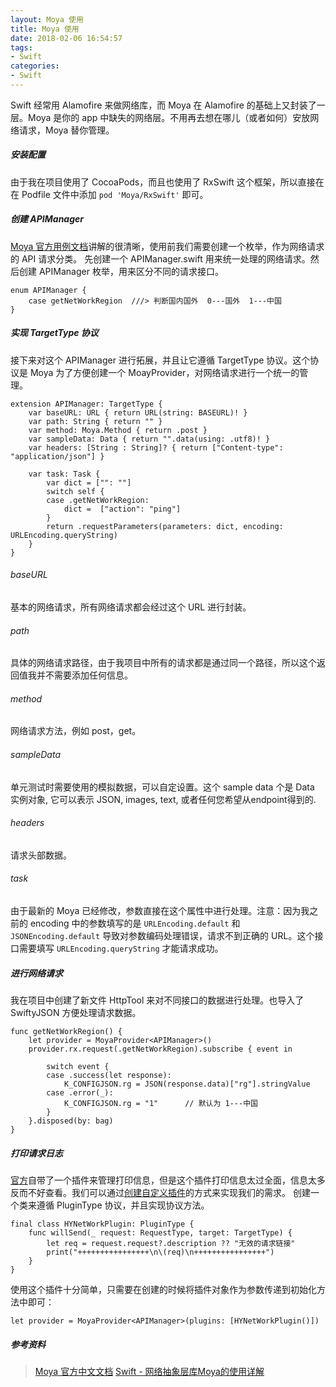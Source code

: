 ```yaml
---
layout: Moya 使用
title: Moya 使用
date: 2018-02-06 16:54:57
tags: 
- Swift
categories: 
- Swift
---
```

Swift 经常用 Alamofire 来做网络库，而 Moya 在 Alamofire 的基础上又封装了一层。Moya 是你的 app 中缺失的网络层。不用再去想在哪儿（或者如何）安放网络请求，Moya 替你管理。
<!---more--->
##### 安装配置
由于我在项目使用了 CocoaPods，而且也使用了 RxSwift 这个框架，所以直接在在 Podfile 文件中添加 `pod 'Moya/RxSwift'` 即可。
##### 创建 APIManager
[Moya 官方用例文档](https://github.com/Moya/Moya/blob/7c599570c2a60079dfefcc27fc67cb303feb48e1/docs_CN/Examples/Basic.md)讲解的很清晰，使用前我们需要创建一个枚举，作为网络请求的 API 请求分类。
先创建一个 APIManager.swift 用来统一处理的网络请求。然后创建 APIManager 枚举，用来区分不同的请求接口。

```
enum APIManager {
    case getNetWorkRegion  ///> 判断国内国外  0---国外  1---中国
}
```
##### 实现 TargetType 协议
接下来对这个 APIManager 进行拓展，并且让它遵循 TargetType 协议。这个协议是 Moya 为了方便创建一个 MoayProvider，对网络请求进行一个统一的管理。

```
extension APIManager: TargetType {
    var baseURL: URL { return URL(string: BASEURL)! }
    var path: String { return "" }
    var method: Moya.Method { return .post }
    var sampleData: Data { return "".data(using: .utf8)! }
    var headers: [String : String]? { return ["Content-type": "application/json"] }
    
    var task: Task {
        var dict = ["": ""]
        switch self {
        case .getNetWorkRegion:
            dict =  ["action": "ping"]
        }
        return .requestParameters(parameters: dict, encoding: URLEncoding.queryString)
    }
}
```
###### baseURL
基本的网络请求，所有网络请求都会经过这个 URL 进行封装。
###### path
具体的网络请求路径，由于我项目中所有的请求都是通过同一个路径，所以这个返回值我并不需要添加任何信息。
###### method
网络请求方法，例如 post，get。
###### sampleData
单元测试时需要使用的模拟数据，可以自定设置。这个 sample data 个是 Data 实例对象, 它可以表示 JSON, images, text, 或者任何您希望从endpoint得到的.
###### headers
请求头部数据。
###### task
由于最新的 Moya 已经修改，参数直接在这个属性中进行处理。注意：因为我之前的 encoding 中的参数填写的是 `URLEncoding.default` 和 `JSONEncoding.default` 导致对参数编码处理错误，请求不到正确的 URL。这个接口需要填写 `URLEncoding.queryString` 才能请求成功。

##### 进行网络请求
我在项目中创建了新文件 HttpTool 来对不同接口的数据进行处理。也导入了 SwiftyJSON 方便处理请求数据。

```
func getNetWorkRegion() {
    let provider = MoyaProvider<APIManager>()
    provider.rx.request(.getNetWorkRegion).subscribe { event in
        
        switch event {
        case .success(let response):
            K_CONFIGJSON.rg = JSON(response.data)["rg"].stringValue
        case .error(_):
            K_CONFIGJSON.rg = "1"      // 默认为 1---中国
        }
    }.disposed(by: bag)
}
```
##### 打印请求日志
[官方](https://github.com/Moya/Moya/blob/7c599570c2a60079dfefcc27fc67cb303feb48e1/Sources/Moya/Plugins/NetworkLoggerPlugin.swift)自带了一个插件来管理打印信息，但是这个插件打印信息太过全面，信息太多反而不好查看。我们可以通过[创建自定义插件](https://github.com/Moya/Moya/blob/7c599570c2a60079dfefcc27fc67cb303feb48e1/docs_CN/Examples/CustomPlugin.md)的方式来实现我们的需求。
创建一个类来遵循 PluginType 协议，并且实现协议方法。

```
final class HYNetWorkPlugin: PluginType {
    func willSend(_ request: RequestType, target: TargetType) {
        let req = request.request?.description ?? "无效的请求链接"
        print("++++++++++++++++\n\(req)\n++++++++++++++++")
    }
}
```
使用这个插件十分简单，只需要在创建的时候将插件对象作为参数传递到初始化方法中即可：

	let provider = MoyaProvider<APIManager>(plugins: [HYNetWorkPlugin()])

##### 参考资料

> [Moya 官方中文文档](https://github.com/Moya/Moya/blob/7c599570c2a60079dfefcc27fc67cb303feb48e1/docs_CN/README.md)
> [Swift - 网络抽象层库Moya的使用详解](http://www.hangge.com/blog/cache/detail_1797.html)
